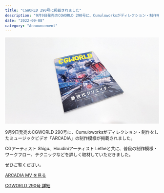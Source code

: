 ```yaml
---
title: "CGWORLD 290号に掲載されました"
description: "9月9日発売のCGWORLD 290号に、Cumuloworksがディレクション・制作をしたミュージックビデオ「ARCADIA」の制作模様が掲載されました。"
date: "2022-09-08"
category: "Announcement"
---
```


![](./cgworld-290/cgw.jpg)

9月9日発売のCGWORLD 290号に、Cumuloworksがディレクション・制作をしたミュージックビデオ「ARCADIA」の制作模様が掲載されました。

CGアーティスト Shigu、Houdiniアーティスト Letheと共に、普段の制作模様・ワークフロー、テクニックなどを詳しく取材していただきました。

ぜひご覧ください。

[ARCADIA MV を見る](https://cumulo.works/projects/arcadia)

[CGWORLD 290号 詳細](https://cgworld.jp/magazine/cgw290.html)
